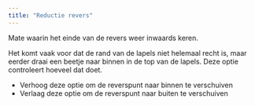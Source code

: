 ```yaml
---
title: "Reductie revers"
---
```


Mate waarin het einde van de revers weer inwaards keren.

Het komt vaak voor dat de rand van de lapels niet helemaal recht is, maar eerder draai een beetje naar binnen in de top van de lapels. Deze optie controleert hoeveel dat doet.

- Verhoog deze optie om de reverspunt naar binnen te verschuiven
- Verlaag deze optie om de reverspunt naar buiten te verschuiven




